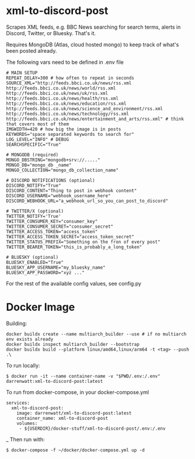 xml-to-discord-post
===

Scrapes XML feeds, e.g. BBC News searching for search terms, alerts in Discord, Twitter, or Bluesky. That's it.

Requires MongoDB (Atlas, cloud hosted mongo) to keep track of what's been posted already.

The following vars need to be defined in .env file
```
# MAIN SETUP
REPEAT_DELAY=300 # how often to repeat in seconds
SOURCE_XML="http://feeds.bbci.co.uk/news/rss.xml http://feeds.bbci.co.uk/news/world/rss.xml http://feeds.bbci.co.uk/news/uk/rss.xml http://feeds.bbci.co.uk/news/health/rss.xml http://feeds.bbci.co.uk/news/education/rss.xml http://feeds.bbci.co.uk/news/science_and_environment/rss.xml http://feeds.bbci.co.uk/news/technology/rss.xml http://feeds.bbci.co.uk/news/entertainment_and_arts/rss.xml" # think that covers most of them
IMGWIDTH=420 # how big the image is in posts
KEYWORDS="space separated keywords to search for"
LOG_LEVEL="INFO" # DEBUG
SEARCHSPECIFIC="True"

# MONGODB (required)
MONGO_DBSTRING="mongodb+srv://....."
MONGO_DB="mongo_db _name"
MONGO_COLLECTION="mongo_db_collection_name"

# DISCORD NOTIFICATIONS (optional)
DISCORD_NOTIFY="True"
DISCORD_CONTENT="Thing to post in webhook content"
DISCORD_USERNAME="webhook_username_here"
DISCORD_WEBHOOK_URL="a_webhook_url_so_you_can_post_to_discord"

# TWITTER/X (optional)
TWITTER_NOTIFY='True'
TWITTER_CONSUMER_KEY="consumer_key"
TWITTER_CONSUMER_SECRET="consumer_secret"
TWITTER_ACCESS_TOKEN="access_token"
TWITTER_ACCESS_TOKEN_SECRET="access_token_secret"
TWITTER_STATUS_PREFIX="Something on the fron of every post"
TWITTER_BEARER_TOKEN="this_is_probably_a_long_token"

# BLUESKY (optional)
BLUESKY_ENABLED="True"
BLUESKY_APP_USERNAME="my_bluesky_name"
BLUESKY_APP_PASSWORD="xyz ..."
```
For the rest of the available config values, see config.py


Docker Image
====

Building:
```
docker buildx create --name multiarch_builder --use # if no multiarch env exists already
docker buildx inspect multiarch_builder --bootstrap
docker buildx build --platform linux/amd64,linux/arm64 -t <tag> --push .\
```

To run locally:
```
$ docker run -it --name container-name -v "$PWD/.env:/.env" darrenwatt:xml-to-discord-post:latest
```
To run from docker-compose, in your docker-compose.yml
```
services:
  xml-to-discord-post:
    image: darrenwatt/xml-to-discord-post:latest
    container_name: xml-to-discord-post
    volumes:
     - ${USERDIR}/docker-stuff/xml-to-discord-post/.env:/.env
```
_
Then run with:
```
$ docker-compose -f ~/docker/docker-compose.yml up -d
```

